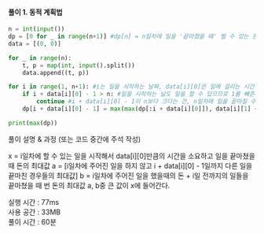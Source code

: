 #### 풀이 1. 동적 계획법

```python
n = int(input())
dp = [0 for _ in range(n+1)] #dp[n] = n일차에 일을 '끝마쳤을 때' 벌 수 있는 돈의 최대값
data = [(0, 0)]

for _ in range(n):
    t, p = map(int, input().split())
    data.append((t, p))

for i in range(1, n+1): #i는 일을 시작하는 날짜, data[i][0]은 일에 걸리는 시간
    if i + data[i][0] - 1 > n: #일을 시작하는 날도 일을 할 수 있으므로 1를 빼준다.
        continue #i + data[i][0] - 1이 n보다 크다는 건, n일차에 일을 끝마칠 수 없다는 것
    dp[i + data[i][0] - 1] = max(max(dp[:i + data[i][0]]), data[i][1] + max(dp[:i])) #x = max(a, b)

print(max(dp))
```
풀이 설명 & 과정 (또는 코드 중간에 주석 작성)

x = i일차에 할 수 있는 일을 시작해서 data[i][0]만큼의 시간을 소요하고 일을 끝마쳤을 때 돈의 최대값
a = [i일차에 주어진 일을 하지 않고 i + data[i][0] - 1일까지 다른 일을 끝마친 경우들의 최대값]
b = i일차에 주어진 일을 했을때의 돈 + i일 전까지의 일들을 끝마쳤을 때 번 돈의 최대값
a, b중 큰 값이 x에 들어간다.

실행 시간 : 77ms    
사용 공간 : 33MB  
풀이 시간 : 60분